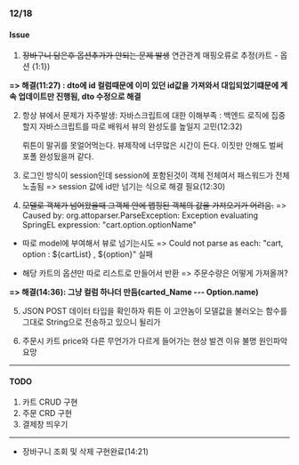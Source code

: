### 12/18

#### Issue
1. ~~장바구니 담은후 옵션추가가 안되는 문제 발생~~
연관관계 매핑오류로 추정(카트 - 옵션 {1:1})

 __=>  해결(11:27) : dto에 id 컬럼때문에 이미 있던 id값을 가져와서 대입되었기떄문에 계속 업데이트만 진행됨, dto 수정으로 해결__


2. 항상 뷰에서 문제가 자주발생: 자바스크립트에 대한 이해부족
  : 백엔드 로직에 집중할지 자바스크립트를 따로 배워서 뷰의 완성도를 높일지 고민(12:32)

    뤼튼이 말귀를 못얼어먹는다. 뷰제작에 너무많은 시간이 든다. 이짓만 안해도 벌써 포폴 완성됬을꺼 같다.
    
3. 로그인 방식이 session인데 session에 포함된것이 객체 전체여서 패스워드가 전체 노출됨
  => session 값에 id만 넘기는 식으로 해결 필요(12:30)

4. ~~모델로 객체가 넘어왔을때 그객체 안에 맵핑된 객체의 값을 가져오기가 어려움.~~
  => Caused by: org.attoparser.ParseException: Exception evaluating SpringEL expression: "cart.option.optionName"
  - 따로 model에 부여해서 뷰로 넘기는시도 => Could not parse as each: "cart, option : ${cartList} , ${option}" 실패

  - 해당 카트의 옵션만 따로 리스트로 만들어서 반환 => 주문수량은 어떻게 가져올꺼?

   __=> 해결(14:36): 그냥 컬럼 하나더 만듬(carted_Name --- Option.name)__

5. JSON POST 데이터 타입을 확인하자 뤼튼 이 고얀놈이 모델값을 불러오는 함수를 그대로 String으로 전송하고 있으니 될리가

6. 주문시 카트 price와 다른 무언가가 다르게 들어가는 현상 발견 이유 불명 원인파악 요망
---
#### TODO

1. 카트 CRUD 구현
2. 주문 CRD 구현
3. 결제창 띄우기
---

- 장바구니 조회 및 삭제 구현완료(14:21)
